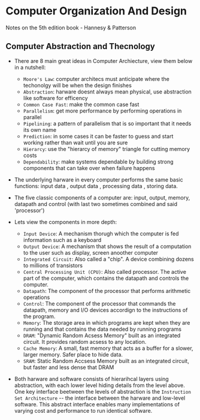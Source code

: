 # Computer Organization And Design

Notes on the 5th edition book - Hannesy & Patterson

## Computer Abstraction and Thecnology

- There are 8 main great ideas in Computer Archiecture, view them below in a nutshell:
    - `Moore's Law`: computer architecs must anticipate where the techonolgy will be when the design finishes
    - `Abstraction`: harware doesnt always mean physical, use abstraction like software for efficency
    - `Common Case Fast`: make the common case fast
    - `Parallelism`: get more performance by performing operations in parallel
    - `Pipelining`: a pattern of parallelism that is so important that it needs its own name
    - `Prediction`: in some cases it can be faster to guess and start working rather than wait until you are sure
    - `Hierarcy`: use the "hierarcy of memory" triangle for cutting memory costs
    - `Dependability`: make systems dependable by building strong components that can take over when failure happens
    
    
- The underlying harware in every computer performs the same basic functions: input data , output data , processing data , storing data.

- The five classic components of a computer are: input, output, memory, datapath and control (with last two sometimes combined and said 'processor') 

- Lets view the components in more depth:
    - `Input Device`: A mechanism thorugh which the computer is fed information such as a keyboard
    - `Output Device`: A mechanism that shows the result of a computation to the user such as display, screen anoother computer
    - `Integrated Circuit`: Also called a "chip". A device combining dozens to millions of transistors
    - `Central Processing Unit (CPU)`: Also called processor. The active part of the computer, which contains the datapath and controls the computer.
    - `Datapath`: The component of the processor that performs arithmetic operations
    - `Control`: The component of the processor that commands the datapath, memory and I/O devices accordign to the instructions of the program.
    - `Memory`: The storage area in which programs are kept when they are running and that contains the data needed by running programs
    - `DRAM`: "Dynamic Random Acsess Memory" built as an integrated circuit. It provides random acsess to any location.
    - `Cache Memory`: A small, fast memory that acts as a buffer for a slower, larger memory. Safer place to hide data.
    - `SRAM`: Static Random Accsess Memory built as an integrated circuit, but faster and less dense that DRAM
    
- Both harware and software consists of hierarihcal layers using abstraction, with each lower level hiding details from the level above. One key interface beetween the levels of abstraction is the `Instruction Set Architecture` -- the interface between the harware and low-level software. This abstract interface enables many implementations of varying cost and performance to run identical software.
    
